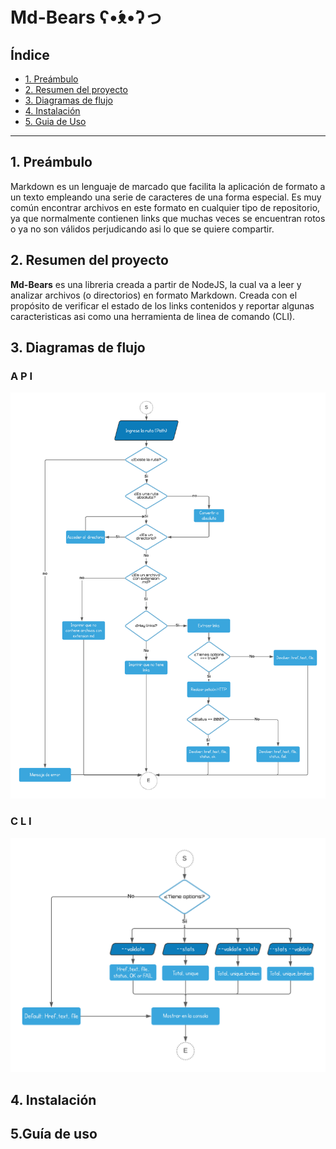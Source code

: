 # Md-Bears ʕ•́ᴥ•̀ʔっ

## Índice

- [1. Preámbulo](#1-preámbulo)
- [2. Resumen del proyecto](#2-resumen-del-proyecto)
- [3. Diagramas de flujo](#3-diagramas-de-flujo)
- [4. Instalación](#4-consideraciones-generales)
- [5. Guia de Uso](#5-criterios-de-aceptación-mínimos-del-proyecto)



---

## 1. Preámbulo
Markdown es un lenguaje de marcado que facilita la aplicación de formato a un texto empleando una serie de caracteres de una forma especial. Es muy común encontrar archivos en este formato en cualquier tipo de repositorio, ya que normalmente contienen links que muchas veces se encuentran rotos o ya no son válidos perjudicando asi lo que se quiere compartir.

## 2. Resumen del proyecto
**Md-Bears** es una libreria creada a partir de NodeJS, la cual va a leer y analizar archivos (o directorios) en formato Markdown. Creada con el propósito de verificar el estado de los links contenidos y reportar algunas caracteristicas asi como una  herramienta de linea de comando (CLI).
## 3. Diagramas de flujo
### A P I
![alt text](imageReadme/diagramaApi.png)

### C L I
![alt text](imageReadme/diagramaCli.png)

## 4. Instalación

## 5.Guía de uso

